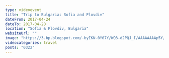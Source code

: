 ```yaml
---
type: videoevent
title: "Trip to Bulgaria: Sofia and Plovdiv"
dateFrom: 2017-04-24
dateTo: 2017-04-28
location: "Sofia & Plovdiv, Bulgaria"
websiteUrl: ""
image: "https://3.bp.blogspot.com/-byIKN-0Y07Y/WQ3-d2PQJ_I/AAAAAAAAp5Y/cHggkJiNGbIx2glaklCq4X7qoqcIZ8JwQCPcB/s1600/dsc04889.picasaweb.jpg"
videocategories: travel
posts: "0322"
---
```

